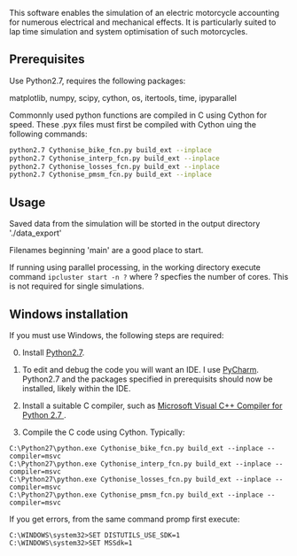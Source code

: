 This software enables the simulation of an electric motorcycle accounting for numerous electrical and mechanical 
effects. It is particularly suited to lap time simulation and system optimisation of such motorcycles.

## Prerequisites

Use Python2.7, requires the following packages:

matplotlib, numpy, scipy, cython, os, itertools, time, ipyparallel

Commonnly used python functions are compiled in C using Cython for speed. These .pyx files must first be compiled 
with Cython uing the following commands:

```sh
python2.7 Cythonise_bike_fcn.py build_ext --inplace
python2.7 Cythonise_interp_fcn.py build_ext --inplace 
python2.7 Cythonise_losses_fcn.py build_ext --inplace 
python2.7 Cythonise_pmsm_fcn.py build_ext --inplace 
```

## Usage

Saved data from the simulation will be storted in the output directory './data_export'

Filenames beginning 'main' are a good place to start.

If running using parallel processing, in the working directory execute command `ipcluster start -n ?` where ? 
specfies the number of cores. This is not required for single simulations.

## Windows installation

If you must use Windows, the following steps are required:

0. Install [Python2.7](https://www.python.org/downloads/windows/).

1. To edit and debug the code you will want an IDE. I use 
[PyCharm](https://www.jetbrains.com/pycharm/). Python2.7 and the packages specified 
in prerequisits should now be installed, likely within the IDE.

2. Install a suitable C compiler, such as [Microsoft Visual C++ Compiler for Python 2.7
](https://www.microsoft.com/en-gb/download/details.aspx?id=44266).

3. Compile the C code using Cython. Typically:

```
C:\Python27\python.exe Cythonise_bike_fcn.py build_ext --inplace --compiler=msvc
C:\Python27\python.exe Cythonise_interp_fcn.py build_ext --inplace --compiler=msvc
C:\Python27\python.exe Cythonise_losses_fcn.py build_ext --inplace --compiler=msvc
C:\Python27\python.exe Cythonise_pmsm_fcn.py build_ext --inplace --compiler=msvc
```

If you get errors, from the same command promp first execute:

```
C:\WINDOWS\system32>SET DISTUTILS_USE_SDK=1
C:\WINDOWS\system32>SET MSSdk=1
```
